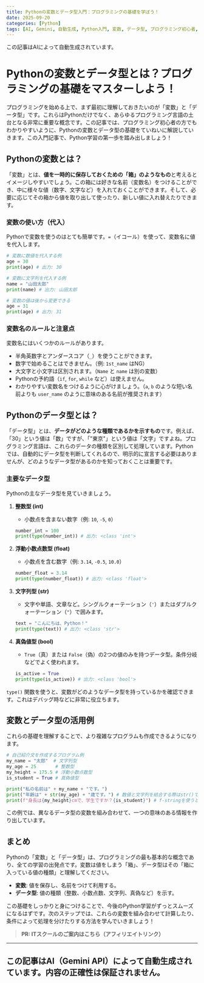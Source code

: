 ```yaml
---
title: Pythonの変数とデータ型入門：プログラミングの基礎を学ぼう！
date: 2025-09-20
categories: [Python]
tags: [AI, Gemini, 自動生成, Python入門, 変数, データ型, プログラミング初心者, 学習ロードマップ]
---
```


この記事はAIによって自動生成されています。

# Pythonの変数とデータ型とは？プログラミングの基礎をマスターしよう！

プログラミングを始める上で、まず最初に理解しておきたいのが「変数」と「データ型」です。これらはPythonだけでなく、あらゆるプログラミング言語の土台となる非常に重要な概念です。この記事では、プログラミング初心者の方でもわかりやすいように、Pythonの変数とデータ型の基礎をていねいに解説していきます。この入門記事で、Python学習の第一歩を踏み出しましょう！

## Pythonの変数とは？

「変数」とは、**値を一時的に保存しておくための「箱」のようなもの**と考えるとイメージしやすいでしょう。この箱には好きな名前（変数名）をつけることができ、中に様々な値（数字、文字など）を入れておくことができます。そして、必要に応じてその箱から値を取り出して使ったり、新しい値に入れ替えたりできます。

### 変数の使い方（代入）

Pythonで変数を使うのはとても簡単です。`=`（イコール）を使って、変数名に値を代入します。

```python
# 変数に数値を代入する例
age = 30
print(age) # 出力: 30

# 変数に文字列を代入する例
name = "山田太郎"
print(name) # 出力: 山田太郎

# 変数の値は後から変更できる
age = 31
print(age) # 出力: 31
```

### 変数名のルールと注意点

変数名にはいくつかのルールがあります。

*   半角英数字とアンダースコア（`_`）を使うことができます。
*   数字で始めることはできません。（例: `1st_name` はNG）
*   大文字と小文字は区別されます。（`Name` と `name` は別の変数）
*   Pythonの予約語（`if`, `for`, `while` など）は使えません。
*   わかりやすい変数名をつけるように心がけましょう。（`a`, `b` のような短い名前よりも `user_name` のように意味のある名前が推奨されます）

## Pythonのデータ型とは？

「データ型」とは、**データがどのような種類であるかを示すもの**です。例えば、「30」という値は「数」ですが、「"東京"」という値は「文字」ですよね。プログラミング言語は、これらのデータの種類を区別して処理しています。Pythonでは、自動的にデータ型を判断してくれるので、明示的に宣言する必要はありませんが、どのようなデータ型があるのかを知っておくことは重要です。

### 主要なデータ型

Pythonの主なデータ型を見ていきましょう。

1.  **整数型 (int)**
    *   小数点を含まない数字（例: `10`, `-5`, `0`）
    ```python
    number_int = 100
    print(type(number_int)) # 出力: <class 'int'>
    ```

2.  **浮動小数点数型 (float)**
    *   小数点を含む数字（例: `3.14`, `-0.5`, `10.0`）
    ```python
    number_float = 3.14
    print(type(number_float)) # 出力: <class 'float'>
    ```

3.  **文字列型 (str)**
    *   文字や単語、文章など。シングルクォーテーション（`'`）またはダブルクォーテーション（`"`）で囲みます。
    ```python
    text = "こんにちは、Python！"
    print(type(text)) # 出力: <class 'str'>
    ```

4.  **真偽値型 (bool)**
    *   `True`（真）または `False`（偽）の2つの値のみを持つデータ型。条件分岐などでよく使われます。
    ```python
    is_active = True
    print(type(is_active)) # 出力: <class 'bool'>
    ```

`type()` 関数を使うと、変数がどのようなデータ型を持っているかを確認できます。これはデバッグ時などに非常に役立ちます。

## 変数とデータ型の活用例

これらの基礎を理解することで、より複雑なプログラムも作成できるようになります。

```python
# 自己紹介文を作成するプログラム例
my_name = "太郎"  # 文字列型
my_age = 25       # 整数型
my_height = 175.5 # 浮動小数点数型
is_student = True # 真偽値型

print("私の名前は" + my_name + "です。")
print("年齢は" + str(my_age) + "歳です。") # 数値と文字列を結合する際はstr()で変換が必要
print(f"身長は{my_height}cmで、学生ですか？{is_student}") # f-stringを使うと簡単
```
この例では、異なるデータ型の変数を組み合わせて、一つの意味のある情報を作り出しています。

## まとめ

Pythonの「変数」と「データ型」は、プログラミングの最も基本的な概念であり、全ての学習の出発点です。変数は値をしまう「箱」、データ型はその「箱に入っている値の種類」と理解してください。

*   **変数**: 値を保存し、名前をつけて利用する。
*   **データ型**: 値の種類（整数、小数点数、文字列、真偽など）を示す。

この基礎をしっかりと身につけることで、今後のPython学習がずっとスムーズになるはずです。次のステップでは、これらの変数を組み合わせて計算したり、条件によって処理を分けたりする方法を学んでいきましょう！
> **PR: ITスクールのご案内はこちら（アフィリエイトリンク）**

---
この記事はAI（Gemini API）によって自動生成されています。内容の正確性は保証されません。
---
